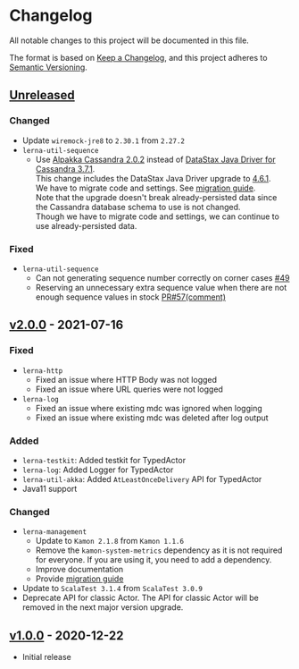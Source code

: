 # Changelog
All notable changes to this project will be documented in this file.

The format is based on [Keep a Changelog](https://keepachangelog.com/en/1.0.0/),
and this project adheres to [Semantic Versioning](https://semver.org/spec/v2.0.0.html).

## [Unreleased]
[Unreleased]: https://github.com/lerna-stack/lerna-app-library/compare/v2.0.0...main

### Changed
- Update `wiremock-jre8` to `2.30.1` from `2.27.2`
- `lerna-util-sequence`
    - Use [Alpakka Cassandra 2.0.2](https://doc.akka.io/docs/alpakka/2.0.2/cassandra.html)
      instead of [DataStax Java Driver for Cassandra 3.7.1](https://docs.datastax.com/en/developer/java-driver/3.7/).  
      This change includes the DataStax Java Driver upgrade to [4.6.1](https://docs.datastax.com/en/developer/java-driver/4.6/).  
      We have to migrate code and settings. See [migration guide](doc/migration-guide.md#300-from-200).  
      Note that the upgrade doesn't break already-persisted data since the Cassandra database schema to use is not changed.  
      Though we have to migrate code and settings, we can continue to use already-persisted data.

### Fixed
- `lerna-util-sequence`
  - Can not generating sequence number correctly on corner cases [#49](https://github.com/lerna-stack/lerna-app-library/issues/49)
  - Reserving an unnecessary extra sequence value when there are not enough sequence values in stock [PR#57(comment)](https://github.com/lerna-stack/lerna-app-library/pull/57#discussion_r713544755)

## [v2.0.0] - 2021-07-16
[v2.0.0]: https://github.com/lerna-stack/lerna-app-library/compare/v1.0.0...v2.0.0

### Fixed
- `lerna-http`
    - Fixed an issue where HTTP Body was not logged
    - Fixed an issue where URL queries were not logged
- `lerna-log`
    - Fixed an issue where existing mdc was ignored when logging
    - Fixed an issue where existing mdc was deleted after log output

### Added
- `lerna-testkit`: Added testkit for TypedActor
- `lerna-log`: Added Logger for TypedActor
- `lerna-util-akka`: Added `AtLeastOnceDelivery` API for TypedActor 
- Java11 support

### Changed
- `lerna-management`
  - Update to `Kamon 2.1.8` from `Kamon 1.1.6`
  - Remove the `kamon-system-metrics` dependency as it is not required for everyone. If you are using it, you need to add a dependency.
  - Improve documentation
  - Provide [migration guide](doc/migration-guide.md)
- Update to `ScalaTest 3.1.4` from `ScalaTest 3.0.9`
- Deprecate API for classic Actor. The API for classic Actor will be removed in the next major version upgrade.

## [v1.0.0] - 2020-12-22
[v1.0.0]: https://github.com/lerna-stack/lerna-app-library/tree/v1.0.0

- Initial release
